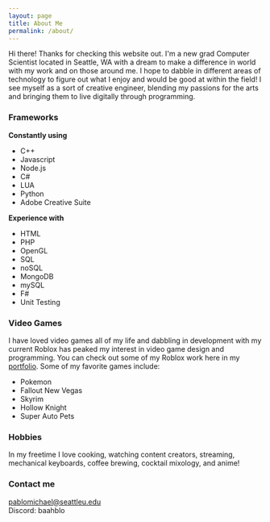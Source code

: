 ```yaml
---
layout: page
title: About Me
permalink: /about/
---
```


Hi there! Thanks for checking this website out. I'm a new grad Computer Scientist located in Seattle, WA with a dream to make a difference in world with my work and on those around me. I hope to dabble in different areas of technology to figure out what I enjoy and would be good at within the field! I see myself as a sort of creative engineer, blending my passions for the arts and bringing them to live digitally through programming. 

### Frameworks

**Constantly using**
- C++
- Javascript
- Node.js
- C#
- LUA
- Python
- Adobe Creative Suite

**Experience with**
- HTML
- PHP
- OpenGL
- SQL
- noSQL
- MongoDB
- mySQL
- F#
- Unit Testing

### Video Games

I have loved video games all of my life and dabbling in development with my current Roblox has peaked my interest in video game design and programming. You can check out some of my Roblox work here in my [portfolio]({{site.baseurl}}/portfolio/). 
 Some of my favorite games include:
 - Pokemon 
 - Fallout New Vegas
 - Skyrim
 - Hollow Knight
 - Super Auto Pets


### Hobbies

In my freetime I love cooking, watching content creators, streaming, mechanical keyboards, coffee brewing, cocktail mixology, and anime!

### Contact me

[pablomichael@seattleu.edu](mailto:pablomichael@seattleu.edu) <br />
Discord: baahblo

